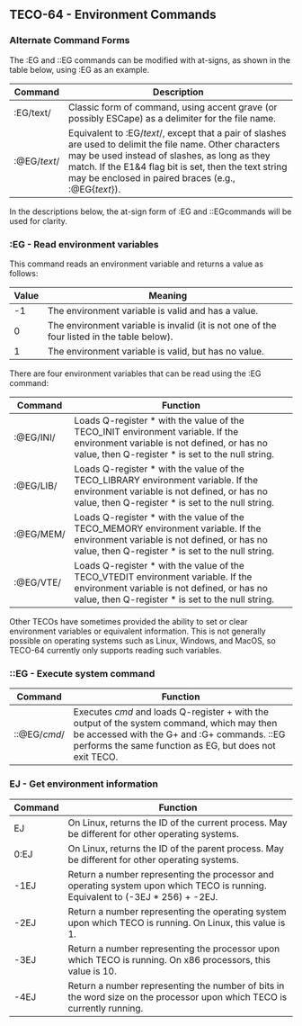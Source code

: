 ## TECO-64 - Environment Commands

### Alternate Command Forms

The :EG and ::EG commands can be modified with at-signs, as shown in the
table below, using :EG as an example.

| Command | Description |
| ------- | -------- |
| :EG/text/ | Classic form of command, using accent grave (or possibly ESCape) as a delimiter for the file name. |
| :@EG/*text*/ | Equivalent to :EG/*text*/, except that a pair of slashes are used to delimit the file name. Other characters may be used instead of slashes, as long as they match. If the E1&4 flag bit is set, then the text string may be enclosed in paired braces (e.g., :@EG\{*text*\}). |

In the descriptions below, the at-sign form of :EG and ::EGcommands will be used
for clarity.

### :EG - Read environment variables

This command reads an environment variable and returns a value as follows:

| Value | Meaning |
| ----- | ------- |
| -1    | The environment variable is valid and has a value. |
|  0    | The environment variable is invalid (it is not one of the four listed in the table below). |
|  1    | The environment variable is valid, but has no value. |

There are four environment variables that can be read using the :EG command:

| Command | Function |
| ------- | -------- |
| :@EG/INI/ | Loads Q-register \* with the value of the TECO_INIT environment variable. If the environment variable is not defined, or has no value, then Q-register \* is set to the null string. |
| :@EG/LIB/ | Loads Q-register \* with the value of the TECO_LIBRARY environment variable. If the environment variable is not defined, or has no value, then Q-register \* is set to the null string. |
| :@EG/MEM/ | Loads Q-register \* with the value of the TECO_MEMORY environment variable. If the environment variable is not defined, or has no value, then Q-register \* is set to the null string. |
| :@EG/VTE/ | Loads Q-register \* with the value of the TECO_VTEDIT environment variable. If the environment variable is not defined, or has no value, then Q-register \* is set to the null string. |

Other TECOs have sometimes provided the ability to set or clear environment variables or equivalent information. This is not generally possible on operating systems such as Linux, Windows, and MacOS, so TECO-64 currently only supports reading such variables.

### ::EG - Execute system command

| Command | Function |
| ------- | -------- |
| ::@EG/*cmd*/ | Executes *cmd* and loads Q-register + with the output of the system command, which may then be accessed with the G+ and :G+ commands. ::EG performs the same function as EG, but does not exit TECO. |

### EJ - Get environment information

| Command | Function |
| ------- | -------- |
| EJ | On Linux, returns the ID of the current process. May be different for other operating systems. |
| 0:EJ | On Linux, returns the ID of the parent process. May be different for other operating systems. |
| -1EJ | Return a number representing the processor and operating system upon which TECO is running. Equivalent to (-3EJ * 256) + -2EJ. |
| -2EJ | Return a number representing the operating system upon which TECO is running. On Linux, this value is 1. |
| -3EJ | Return a number representing the processor upon which TECO is running. On x86 processors, this value is 10. |
| -4EJ | Return a number representing the number of bits in the word size on the processor upon which TECO is currently running. |
